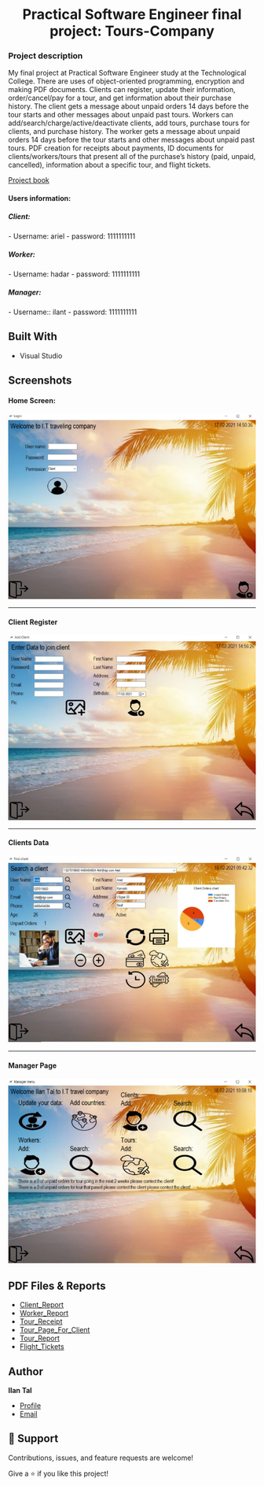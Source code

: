<h1 align="center">Practical Software Engineer final project: Tours-Company</h1>
<h3>Project description</h3>
<p>
My final project at Practical Software Engineer study at the Technological College.
There are uses of object-oriented programming, encryption and making PDF documents.
Clients can register, update their information, order/cancel/pay for a tour, and get information about their purchase history. The client gets a message about unpaid orders 14 days before the tour starts and other messages about unpaid past tours.
Workers can add/search/charge/active/deactivate clients, add tours, purchase tours for clients, and purchase history. The worker gets a message about unpaid orders 14 days before the tour starts and other messages about unpaid past tours.
PDF creation for receipts about payments, ID documents for clients/workers/tours that present all of the purchase’s history (paid, unpaid, cancelled), information about a specific tour, and flight tickets.
</p>

[Project book](https://github.com/ilantal321/tours-company/blob/main/ilan_project2021.pdf "Ilan Tal Tours Company project book")

<h4>Users information:</h4>
<h5>Client:</h5>
- Username: ariel
- password: 1111111111
<h5>Worker:</h5>
- Username: hadar
- password: 1111111111
<h5>Manager:</h5>
- Username:: ilant
- password: 1111111111

## Built With
- Visual Studio

## Screenshots
<h4>Home Screen:</h4>

![Home Page](https://github.com/ilantal321/tours-company/blob/main/ScreenShots/Home_Screen.PNG "Home Page")
<hr>
<h4>Client Register</h4>

![Client_Register](https://github.com/ilantal321/tours-company/blob/main/ScreenShots/ClientRegister.PNG "Client Register")

<hr>
<h4>Clients Data</h4>

![Client_Register](https://github.com/ilantal321/tours-company/blob/main/ScreenShots/ClientsData.PNG "Clients Data")

<hr>
<h4>Manager Page</h4>

![Client_Register](https://github.com/ilantal321/tours-company/blob/main/ScreenShots/ManegerHomePage.PNG "Maneger Home Page")

## PDF Files & Reports

- [Client_Report](https://github.com/ilantal321/tours-company/blob/main/Reports/ClientReport.pdf "Client Report")
- [Worker_Report](https://github.com/ilantal321/tours-company/blob/main/Reports/WorkerReport.pdf "Worker Report")
- [Tour_Receipt](https://github.com/ilantal321/tours-company/blob/main/Reports/TourReceipt.pdf "Tour Receipt")
- [Tour_Page_For_Client](https://github.com/ilantal321/tours-company/blob/main/Reports/TourPageForClient.pdf "Tour Page For Client")
- [Tour_Report](https://github.com/ilantal321/tours-company/blob/main/Reports/TourReport.pdf "Tour Report")
- [Flight_Tickets](https://github.com/ilantal321/tours-company/blob/main/Reports/FlightTickets.pdf "Flight Tickets")

## Author
**Ilan Tal**

- [Profile](https://github.com/ilantal321 "Ilan Tal")
- [Email](mailto:Ilan.tal321@gmail.com?subject=Hi "Ilan.tal321@gmail.com")

## 🤝 Support

Contributions, issues, and feature requests are welcome!

Give a ⭐️ if you like this project!
